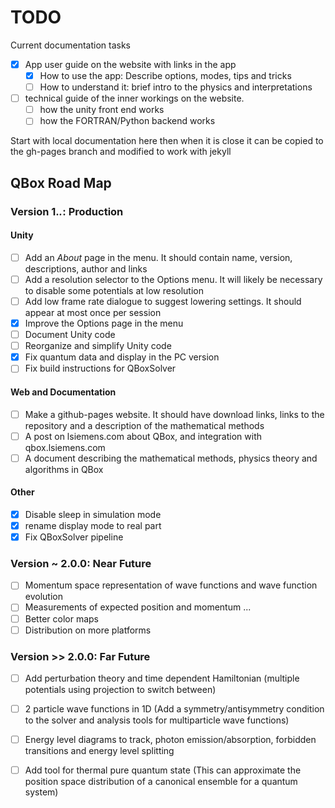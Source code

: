 # TODO
Current documentation tasks
- [x] App user guide on the website with links in the app
    - [x] How to use the app: Describe options, modes, tips and tricks
    - [ ] How to understand it: brief intro to the physics and interpretations
- [ ] technical guide of the inner workings on the website.
    - [ ] how the unity front end works
    - [ ] how the FORTRAN/Python backend works

Start with local documentation here then when it is close it can be
copied to the gh-pages branch and modified to work with jekyll

## QBox Road Map ##

### Version 1.*.*: Production ###
#### Unity ####
- [ ] Add an _About_ page in the menu. It should contain name, version, descriptions, author and links
- [ ] Add a resolution selector to the Options menu. It will likely be necessary to disable some potentials at low resolution
- [ ] Add low frame rate dialogue to suggest lowering settings. It should appear at most once per session
- [x] Improve the Options page in the menu
- [ ] Document Unity code
- [ ] Reorganize and simplify Unity code
- [x] Fix quantum data and display in the PC version
- [ ] Fix build instructions for QBoxSolver

#### Web and Documentation ####
- [ ] Make a github-pages website. It should have download links, links to the repository and a description of the mathematical methods
- [ ] A post on lsiemens.com about QBox, and integration with qbox.lsiemens.com
- [ ] A document describing the mathematical methods, physics theory and algorithms in QBox

#### Other ####
- [x] Disable sleep in simulation mode
- [x] rename display mode to real part
- [x] Fix QBoxSolver pipeline

### Version ~ 2.0.0: Near Future ###
- [ ] Momentum space representation of wave functions and wave function evolution
- [ ] Measurements of expected position and momentum ...
- [ ] Better color maps
- [ ] Distribution on more platforms

### Version >> 2.0.0: Far Future ###
- [ ] Add perturbation theory and time dependent Hamiltonian (multiple potentials using projection to switch between)
- [ ] 2 particle wave functions in 1D (Add a symmetry/antisymmetry condition to the solver and analysis tools for multiparticle wave functions)
- [ ] Energy level diagrams to track, photon emission/absorption, forbidden transitions and energy level splitting

- [ ] Add tool for thermal pure quantum state (This can approximate the position space distribution of a canonical ensemble for a quantum system)
